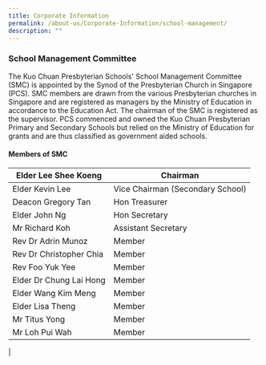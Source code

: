 ```yaml
---
title: Corporate Information
permalink: /about-us/Corporate-Information/school-management/
description: ""
---
```

### **School Management Committee**

The Kuo Chuan Presbyterian Schools' School Management Committee (SMC) is appointed by the Synod of the Presbyterian Church in Singapore (PCS). SMC members are drawn from the various Presbyterian churches in Singapore and are registered as managers by the Ministry of Education in accordance to the Education Act. The chairman of the SMC is registered as the supervisor. PCS commenced and owned the Kuo Chuan Presbyterian Primary and Secondary Schools but relied on the Ministry of Education for grants and are thus classified as government aided schools.

#### **Members of SMC**

| Elder Lee Shee Koeng | Chairman |
|---|---|
| Elder Kevin Lee | Vice Chairman (Secondary School) |
| Deacon Gregory Tan | Hon Treasurer |
| Elder John Ng  | Hon Secretary |
| Mr Richard Koh | Assistant Secretary  |
| Rev Dr Adrin Munoz | Member |
| Rev Dr Christopher Chia | Member |
| Rev Foo Yuk Yee | Member |
| Elder Dr Chung Lai Hong | Member |
| Elder Wang Kim Meng | Member |
| Elder Lisa Theng | Member |
| Mr Titus Yong | Member |
| Mr Loh Pui Wah | Member |
|